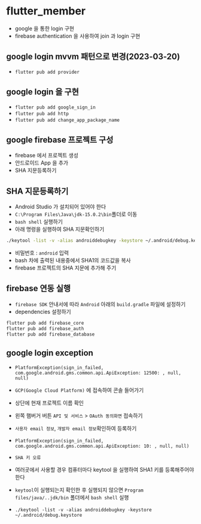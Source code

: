 # flutter_member

- google 을 통한 login 구현
- firebase authentication 을 사용하여 join 과 login 구현

## google login mvvm 패턴으로 변경(2023-03-20)

- `flutter pub add provider`

## google login 을 구현

- `flutter pub add google_sign_in`
- `flutter pub add http`
- `flutter pub add change_app_package_name`

## google firebase 프로젝트 구성

- firebase 에서 프로젝트 생성
- 안드로이드 App 을 추가
- SHA 지문등록하기

## SHA 지문등록하기

- Android Studio 가 설치되어 있어야 한다
- `C:\Program Files\Java\jdk-15.0.2\bin`폴더로 이동
- `bash shell` 실행하기
- 아래 명령을 실행하여 SHA 지문확인하기

```bash
./keytool -list -v -alias androiddebugkey -keystore ~/.android/debug.keystore
```

- 비밀번호 : `android` 입력
- bash 차에 출력된 내용중에서 SHA1의 코드값을 복사
- firebase 프로젝트의 SHA 지문에 추가해 주기

## firebase 연동 실행

- `firebase SDK` 안내서에 따라 `Android` 아래의 `build.gradle` 파일에 설정하기
- dependencies 설정하기

```bash
flutter pub add firebase_core
flutter pub add firebase_auth
flutter pub add firebase_database
```

## google login exception

- `PlatformException(sign_in_failed, com.google.android.gms.common.api.ApiException: 12500: , null, null)`
- `GCP(Google Cloud Platform)` 에 접속하여 콘솔 들어가기
- 상단에 현재 프로젝트 이름 확인
- 왼쪽 햄버거 버튼 `API 및 서비스` > `OAuth 동의화면` 접속하기
- `사용자 email 정보`, `개발자 email 정보`확인하여 등록하기

- `PlatformException(sign_in_failed, com.google.android.gms.common.api.ApiException: 10: , null, null)`
- `SHA 키 오류`
- 여러곳에서 사용할 경우 컴퓨터마다 keytool 을 실행하여 SHA1 키를 등록해주어야 한다
- `keytool`이 실행되는지 확인한 후 실행되지 않으면 `Program files/java/..jdk/bin` 폴더에서 `bash shell` 실행
- `./keytool -list -v -alias androiddebugkey -keystore ~/.android/debug.keystore`
